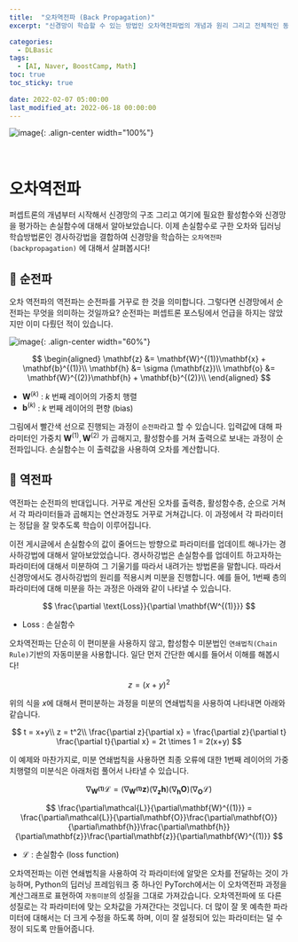 ```yaml
---
title:  "오차역전파 (Back Propagation)"
excerpt: "신경망이 학습할 수 있는 방법인 오차역전파법의 개념과 원리 그리고 전체적인 동작과정을 살펴봅니다."

categories:
  - DLBasic
tags:
  - [AI, Naver, BoostCamp, Math]
toc: true
toc_sticky: true
 
date: 2022-02-07 05:00:00
last_modified_at: 2022-06-18 00:00:00
---
```


![image](https://user-images.githubusercontent.com/91870042/174443439-4691d9dc-c430-4318-9166-fdea3ac702c1.png){: .align-center width="100%"}

<br>

# 오차역전파

퍼셉트론의 개념부터 시작해서 신경망의 구조 그리고 여기에 필요한 활성함수와 신경망을 평가하는 손실함수에 대해서 알아보았습니다. 이제 손실함수로 구한 오차와 딥러닝 학습방법론인 경사하강법을 결합하여 신경망을 학습하는 `오차역전파(backpropagation)` 에 대해서 살펴봅시다!

## 🧪 순전파

오차 역전파의 역전파는 순전파를 거꾸로 한 것을 의미합니다. 그렇다면 신경망에서 순전파는 무엇을 의미하는 것일까요? 순전파는 퍼셉트론 포스팅에서 언급을 하지는 않았지만 이미 다뤘던 적이 있습니다.

![image](https://user-images.githubusercontent.com/91870042/174476268-e42ab307-7d64-4329-9a63-6ff9e7aa5adc.png){: .align-center width="60%"}

$$
\begin{aligned}
  \mathbf{z} &= \mathbf{W}^{(1)}\mathbf{x} + \mathbf{b}^{(1)}\\
  \mathbf{h} &= \sigma (\mathbf{z})\\
  \mathbf{o} &= \mathbf{W}^{(2)}\mathbf{h} + \mathbf{b}^{(2)}\\
\end{aligned}
$$

- $\mathbf{W}^{(k)}$ : $k$ 번째 레이어의 가중치 행렬
- $\mathbf{b}^{(k)}$ : $k$ 번째 레이어의 편향 (bias)

그림에서 빨간색 선으로 진행되는 과정이 `순전파`라고 할 수 있습니다. 입력값에 대해 파라미터인 가중치 $\mathbf{W}^{(1)}, \mathbf{W}^{(2)}$ 가 곱해지고, 활성함수를 거쳐 출력으로 보내는 과정이 순전파입니다. 손실함수는 이 출력값을 사용하여 오차를 계산합니다.

## 🧫 역전파

역전파는 순전파의 반대입니다. 거꾸로 계산된 오차를 출력층, 활성함수층, 순으로 거쳐서 각 파라미터들과 곱해지는 연산과정도 거꾸로 거쳐갑니다. 이 과정에서 각 파라미터는 정답을 잘 맞추도록 학습이 이루어집니다.

이전 게시글에서 손실함수의 값이 줄어드는 방향으로 파라미터를 업데이트 해나가는 경사하강법에 대해서 알아보았었습니다. 경사하강법은 손실함수를 업데이트 하고자하는 파라미터에 대해서 미분하여 그 기울기를 따라서 내려가는 방법론을 말합니다. 따라서 신경망에서도 경사하강법의 원리를 적용시켜 미분을 진행합니다. 예를 들어, 1번째 층의 파라미터에 대해 미분을 하는 과정은 아래와 같이 나타낼 수 있습니다.

$$
\frac{\partial \text{Loss}}{\partial \mathbf{W^{(1)}}}
$$

- $\text{Loss}$ : 손실함수

오차역전파는 단순히 이 편미분을 사용하지 않고, 합성함수 미분법인 `연쇄법칙(Chain Rule)`기반의 자동미분을 사용합니다. 일단 먼저 간단한 예시를 들어서 이해를 해봅시다!

$$
z=(x+y)^2
$$

위의 식을 $x$에 대해서 편미분하는 과정을 미분의 연쇄법칙을 사용하여 나타내면 아래와 같습니다.

$$
t = x+y\\
z = t^2\\
\frac{\partial z}{\partial x} = \frac{\partial z}{\partial t} \frac{\partial t}{\partial x} = 2t \times 1 = 2(x+y)
$$

이 예제와 마찬가지로, 미분 연쇄법칙을 사용하면 최종 오류에 대한 1번째 레이어의 가중치행렬의 미분식은 아래처럼 풀어서 나타낼 수 있습니다.

$$
\nabla_{\mathbf{W^{(1)}}}\mathcal{L} = (\nabla_{\mathbf{W^{(1)}}}\mathbf{z})(\nabla_\mathbf{z}\mathbf{h})(\nabla_\mathbf{h}\mathbf{O})(\nabla_\mathbf{O}\mathcal{L})
$$

$$
\frac{\partial\mathcal{L}}{\partial\mathbf{W}^{(1)}} = \frac{\partial\mathcal{L}}{\partial\mathbf{O}}\frac{\partial\mathbf{O}}{\partial\mathbf{h}}\frac{\partial\mathbf{h}}{\partial\mathbf{z}}\frac{\partial\mathbf{z}}{\partial\mathbf{W}^{(1)}}
$$

- $\mathcal{L}$ : 손실함수 (loss function)



오차역전파는 이런 연쇄법칙을 사용하여 각 파라미터에 알맞은 오차를 전달하는 것이 가능하며, Python의 딥러닝 프레임워크 중 하나인 PyTorch에서는 이 오차역전파 과정을 계산그래프로 표현하여 `자동미분`의 성질을 그대로 가져갔습니다. 오차역전파에 또 다른 성질로는 각 파라미터에 맞는 오차값을 가져간다는 것입니다. 더 많이 잘 못 예측한 파라미터에 대해서는 더 크게 수정을 하도록 하며, 이미 잘 설정되어 있는 파라미터는 덜 수정이 되도록 만들어줍니다.


